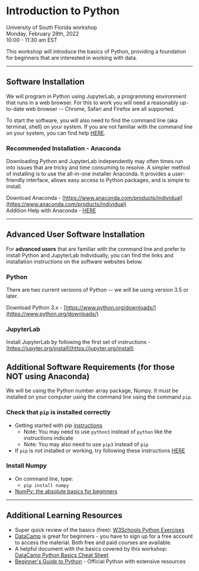 # Introduction to Python
University of South Florida workshop  
Monday, February 28th, 2022  
10:00 - 11:30 am EST

This workshop will introduce the basics of Python, providing a foundation for beginners that are interested in working with data.

***

## Software Installation

We will program in Python using JupyterLab, a programming environment that runs in a web browser. For this to work you will need a reasonably up-to-date web browser -- Chrome, Safari and Firefox are all supported.

To start the software, you will also need to find the command line (aka terminal, shell) on your system. If you are not familiar with the command line on your system, you can find help [HERE](https://swcarpentry.github.io/shell-novice/setup.html#where-to-type-commands-how-to-open-a-new-shell).

### Recommended Installation - Anaconda

Downloading Python and JupyterLab independently may often times run into issues that are tricky and time consuming to resolve. A simpler method of installing is to use the all-in-one installer Anaconda. It provides a user-friendly interface, allows easy access to Python packages, and is simple to install.

Download Anaconda - [https://www.anaconda.com/products/individual](https://www.anaconda.com/products/individual)  
Addition Help with Anaconda - [HERE](http://swcarpentry.github.io/python-novice-gapminder/setup.html#installing-python-using-anaconda)

***

## Advanced User Software Installation

For **advanced users** that are familiar with the command line and prefer to install Python and JupyterLab individually, you can find the links and installation instructions on the software websites below.

### Python

There are two current versions of Python -- we will be using version 3.5 or later. 

Download Python 3.x - [https://www.python.org/downloads/](https://www.python.org/downloads/)

### JupyterLab

Install JupyterLab by following the first set of instructions - [https://jupyter.org/jnstall](https://jupyter.org/install)
 

##  Additional Software Requirements (**for those NOT using Anaconda**)

We will be using the Python number array package, Numpy. It must be installed on your computer using the command line using the command `pip`. 

### Check that `pip` is installed correctly

* Getting started with pip [instructions](https://pip.pypa.io/en/stable/getting-started/)
    - Note: You may need to use `python3` instead of `python` like the instructions indicate
    - Note: You may also need to use `pip3` instead of `pip`
* If `pip` is not installed or working, try following these instructions [HERE](https://pip.pypa.io/en/stable/installation/)

### Install Numpy

* On command line, type: 
    - `pip install numpy`  
* [NumPy: the absolute basics for beginners](https://numpy.org/doc/stable/user/absolute_beginners.html)

***

## Additional Learning Resources

* Super quick review of the basics (free): [W3Schools Python Exercises](https://www.w3schools.com/python/exercise.asp?filename=exercise_syntax1)
* [DataCamp](https://www.datacamp.com/) is great for beginners - you have to sign up for a free account to access the material. Both free and paid courses are available.
* A helpful document with the basics covered by this workshop: [DataCamp Python Basics Cheat Sheet](https://datacamp-community-prod.s3.amazonaws.com/0eff0330-e87d-4c34-88d5-73e80cb955f2) 
* [Beginner's Guide to Python](https://wiki.python.org/moin/BeginnersGuide) - Official Python with extensive resources


